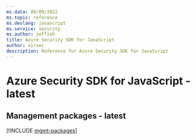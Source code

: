 ```yaml
---
ms.data: 09/09/2022
ms.topic: reference
ms.devlang: javascript
ms.service: security
ms.author: jeffish
title: Azure Security SDK for JavaScript
author: xirzec
description: Reference for Azure Security SDK for JavaScript
---
```

# Azure Security SDK for JavaScript - latest

## Management packages - latest
[!INCLUDE [mgmt-packages](security-mgmt-index.md)]